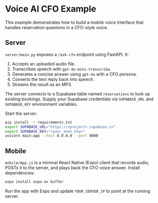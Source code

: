 # Voice AI CFO Example

This example demonstrates how to build a mobile voice interface that
handles reservation questions in a CFO-style voice.

## Server

`server/main.py` exposes a `/ask-cfo` endpoint using FastAPI. It:

1. Accepts an uploaded audio file.
2. Transcribes speech with `gpt-4o-mini-transcribe`.
3. Generates a concise answer using `gpt-4o` with a CFO persona.
4. Converts the text reply back into speech.
5. Streams the result as an MP3.

The server connects to a Supabase table named `reservations` to look up
existing bookings. Supply your Supabase credentials via
`SUPABASE_URL` and `SUPABASE_KEY` environment variables.

Start the server:

```bash
pip install -r requirements.txt
export SUPABASE_URL="https://<project>.supabase.co"
export SUPABASE_KEY="<your_anon_key>"
uvicorn main:app --host 0.0.0.0 --port 8000
```

## Mobile

`mobile/App.js` is a minimal React Native (Expo) client that records
audio, POSTs it to the server, and plays back the CFO voice answer.
Install dependencies:

```bash
expo install expo-av buffer
```

Run the app with Expo and update `YOUR_SERVER_IP` to point at the
running server.
